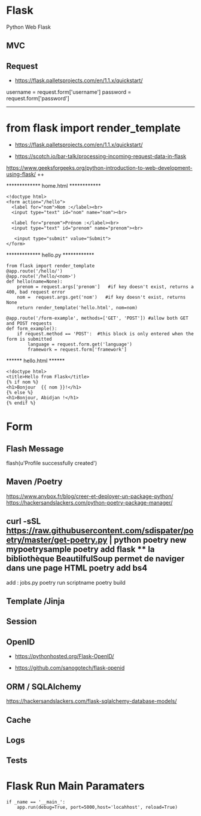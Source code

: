 # Flask
Python  Web  Flask 

## MVC

##  Request

 * https://flask.palletsprojects.com/en/1.1.x/quickstart/

username = request.form['username']
password = request.form['password']
*************************
from flask import render_template
=======
- https://flask.palletsprojects.com/en/1.1.x/quickstart/

- https://scotch.io/bar-talk/processing-incoming-request-data-in-flask

https://www.geeksforgeeks.org/python-introduction-to-web-development-using-flask/  ++


*************  home.html ************
```
<!doctype html>
<form action="/hello">
  <label for="nom">Nom :</label><br>
  <input type="text" id="nom" name="nom"><br>
  
  <label for="prenom">Prénom :</label><br>
  <input type="text" id="prenom" name="prenom"><br>
  
   <input type="submit" value="Submit">
</form>
```
*************  hello.py ************
```
from flask import render_template
@app.route('/hello/')
@app.route('/hello/<nom>')
def hello(name=None):
    prenom = request.args['prenom']   #if key doesn't exist, returns a 400, bad request error
    nom =  request.args.get('nom')   #if key doesn't exist, returns None
    return render_template('hello.html', nom=nom)
  ```
 
```
@app.route('/form-example', methods=['GET', 'POST']) #allow both GET and POST requests
def form_example():
    if request.method == 'POST':  #this block is only entered when the form is submitted
        language = request.form.get('language')
        framework = request.form['framework']
```
  ******  hello.html ******
  ```
  <!doctype html>
<title>Hello from Flask</title>
{% if nom %}
  <h1>Bonjour  {{ nom }}!</h1>
{% else %}
  <h1>Bonjour, Abidjan !</h1>
{% endif %}
```
# Form

## Flash Message
flash(u'Profile successfully created')

## Maven /Poetry 
https://www.anybox.fr/blog/creer-et-deployer-un-package-python/
https://hackersandslackers.com/python-poetry-package-manager/

curl -sSL https://raw.githubusercontent.com/sdispater/poetry/master/get-poetry.py | python
poetry new mypoetrysample
poetry add flask
** la bibliothèque BeautilfulSoup permet de naviger dans une page HTML
poetry  add bs4
----
add :  jobs.py
poetry run scriptname 
poetry build


## Template /Jinja

## Session

## OpenID

- https://pythonhosted.org/Flask-OpenID/

- https://github.com/sanogotech/flask-openid

## ORM / SQLAlchemy
https://hackersandslackers.com/flask-sqlalchemy-database-models/

## Cache

## Logs

## Tests

# Flask  Run Main Paramaters
```
if _name == '__main_':
    app.run(debug=True, port=5000,host='locahhost', reload=True)

```
